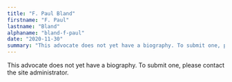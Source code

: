 ```yaml
---
title: "F. Paul Bland"
firstname: "F. Paul"
lastname: "Bland"
alphaname: "bland-f-paul"
date: "2020-11-30"
summary: "This advocate does not yet have a biography. To submit one, please contact the site administrator."
---
```

This advocate does not yet have a biography. To submit one, please contact the site administrator.


